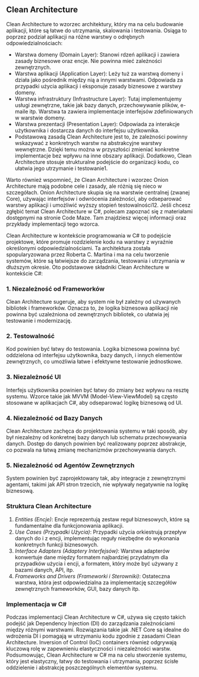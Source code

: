 ## Clean Architecture









Clean Architecture to wzorzec architektury, który ma na celu budowanie aplikacji, które są łatwe do utrzymania, skalowania i testowania. Osiąga to poprzez podział aplikacji na różne warstwy o odrębnych odpowiedzialnościach:

* Warstwa domeny (Domain Layer): Stanowi rdzeń aplikacji i zawiera zasady biznesowe oraz encje. Nie powinna mieć zależności zewnętrznych.
* Warstwa aplikacji (Application Layer): Leży tuż za warstwą domeny i działa jako pośrednik między nią a innymi warstwami. Odpowiada za przypadki użycia aplikacji i eksponuje zasady biznesowe z warstwy domeny.
* Warstwa infrastruktury (Infrastructure Layer): Tutaj implementujemy usługi zewnętrzne, takie jak bazy danych, przechowywanie plików, e-maile itp. Warstwa ta
  zawiera implementacje interfejsów zdefiniowanych w warstwie domeny.
* Warstwa prezentacji (Presentation Layer): Odpowiada za interakcje użytkownika i dostarcza danych do interfejsu użytkownika.
* Podstawową zasadą Clean Architecture jest to, że zależności powinny wskazywać z konkretnych warstw na abstrakcyjne warstwy wewnętrzne. Dzięki temu można w przyszłości
 zmieniać konkretne implementacje bez wpływu na inne obszary aplikacji. Dodatkowo, Clean Architecture stosuje strukturalne podejście do organizacji kodu, co ułatwia jego utrzymanie i testowanie1.

Warto również wspomnieć, że Clean Architecture i wzorzec Onion Architecture mają podobne cele i zasady, ale różnią się nieco w szczegółach. Onion Architecture skupia się na warstwie centralnej (zwanej Core), używając interfejsów i odwrócenia zależności, aby odseparować warstwy aplikacji i umożliwić wyższy stopień testowalności12.
Jeśli chcesz zgłębić temat Clean Architecture w C#, polecam zapoznać się z materiałami dostępnymi na stronie Code Maze. Tam znajdziesz więcej informacji oraz przykłady implementacji tego wzorca.

Clean Architecture w kontekście programowania w C# to podejście projektowe, które promuje rozdzielenie kodu na warstwy z wyraźnie określonymi odpowiedzialnościami. Ta architektura została spopularyzowana przez Roberta C. Martina i ma na celu tworzenie systemów, które są łatwiejsze do zarządzania, testowania i utrzymania w dłuższym okresie. Oto podstawowe składniki Clean Architecture w kontekście C#:

### 1. Niezależność od Frameworków

Clean Architecture sugeruje, aby system nie był zależny od używanych bibliotek i frameworków. Oznacza to, że logika biznesowa aplikacji nie powinna być uzależniona od zewnętrznych bibliotek, co ułatwia jej testowanie i modernizację.

### 2. Testowalność
Kod powinien być łatwy do testowania. Logika biznesowa powinna być oddzielona od interfejsu użytkownika, bazy danych, i innych elementów zewnętrznych, co umożliwia łatwe i efektywne testowanie jednostkowe.

### 3. Niezależność UI
Interfejs użytkownika powinien być łatwy do zmiany bez wpływu na resztę systemu. Wzorce takie jak MVVM (Model-View-ViewModel) są często stosowane w aplikacjach C#, aby odseparować logikę biznesową od UI.

### 4. Niezależność od Bazy Danych
Clean Architecture zachęca do projektowania systemu w taki sposób, aby był niezależny od konkretnej bazy danych lub schematu przechowywania danych. Dostęp do danych powinien być realizowany poprzez abstrakcje, co pozwala na łatwą zmianę mechanizmów przechowywania danych.

### 5. Niezależność od Agentów Zewnętrznych
System powinien być zaprojektowany tak, aby integracje z zewnętrznymi agentami, takimi jak API stron trzecich, nie wpływały negatywnie na logikę biznesową.

### Struktura Clean Architecture
1. *Entities (Encje)*: Encje reprezentują zestaw reguł biznesowych, które są fundamentalne dla funkcjonowania aplikacji.
2. *Use Cases (Przypadki Użycia)*: Przypadki użycia orkiestrują przepływ danych do i z encji, implementując reguły niezbędne do wykonania konkretnych funkcji biznesowych.
3. *Interface Adapters (Adaptery Interfejsów)*: Warstwa adapterów konwertuje dane między formatem najbardziej przydatnym dla przypadków użycia i encji, a formatem, który może być używany z bazami danych, API, itp.
4. *Frameworks and Drivers (Frameworki i Sterowniki)*: Ostateczna warstwa, która jest odpowiedzialna za implementację szczegółów zewnętrznych frameworków, GUI, bazy danych itp.

### Implementacja w C#
Podczas implementacji Clean Architecture w C#, używa się często takich podejść jak Dependency Injection (DI) do zarządzania zależnościami między różnymi warstwami. Rozwiązania takie jak .NET Core są idealne do wdrożenia DI i pomagają w utrzymaniu kodu zgodnie z zasadami Clean Architecture. Inversion of Control (IoC) containers również odgrywają kluczową rolę w zapewnieniu elastyczności i niezależności warstw.
Podsumowując, Clean Architecture w C# ma na celu stworzenie systemu, który jest elastyczny, łatwy do testowania i utrzymania, poprzez ścisłe oddzielenie i abstrakcję poszczególnych elementów systemu.


